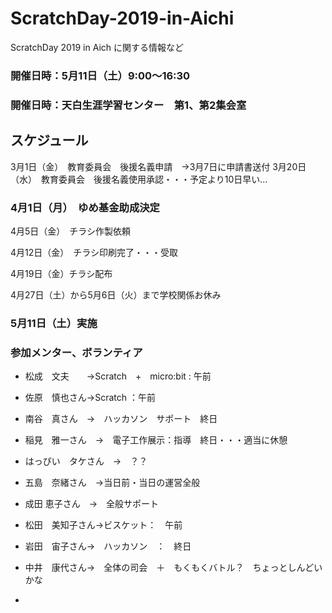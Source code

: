 # ScratchDay-2019-in-Aichi
ScratchDay 2019 in Aich に関する情報など

### 開催日時：5月11日（土）9:00～16:30
### 開催日時：天白生涯学習センター　第1、第2集会室

## スケジュール

3月1日（金）　教育委員会　後援名義申請　→3月7日に申請書送付
3月20日（水）　教育委員会　後援名義使用承認・・・予定より10日早い...


### 4月1日（月）　ゆめ基金助成決定

4月5日（金）　チラシ作製依頼

4月12日（金）　チラシ印刷完了・・・受取

4月19日（金）チラシ配布


4月27日（土）から5月6日（火）まで学校関係お休み

### 5月11日（土）実施 

### 参加メンター、ボランティア
+ 松成　文夫　　→Scratch　+　micro:bit : 午前

+ 佐原　慎也さん→Scratch ：午前

+ 南谷　真さん　→　ハッカソン　サポート　終日

+ 稲見　雅一さん　→　電子工作展示：指導　終日・・・適当に休憩

+ はっぴい　タケさん　→　？？

+ 五島　奈緒さん　→当日前・当日の運営全般

+ 成田 恵子さん　→　全般サポート

+ 松田　美知子さん→ビスケット：　午前

+ 岩田　宙子さん→　ハッカソン　：　終日

+ 中井　康代さん→　全体の司会　＋　もくもくバトル？　ちょっとしんどいかな

+ 

